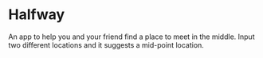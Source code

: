 # Halfway 
An app to help you and your friend find a place to meet in the middle. Input two different locations and it suggests a mid-point location.
